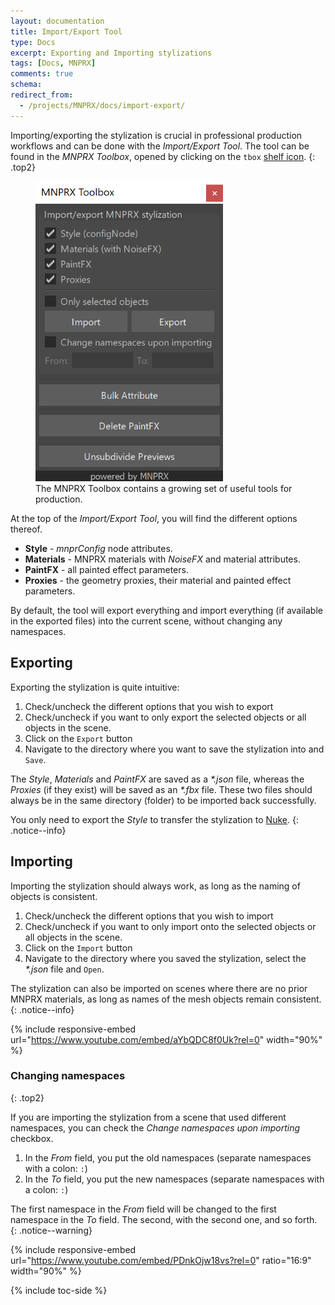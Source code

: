 ```yaml
---
layout: documentation
title: Import/Export Tool
type: Docs
excerpt: Exporting and Importing stylizations
tags: [Docs, MNPRX]
comments: true
schema:
redirect_from:
  - /projects/MNPRX/docs/import-export/
---
```


Importing/exporting the stylization is crucial in professional production workflows and can be done with the _Import/Export Tool_. The tool can be found in the _MNPRX Toolbox_, opened by clicking on the `tbox` [shelf icon](../shelf).
{: .top2}

<figure class="align-center">
	<img src="/images/MNPRX/tbox.png" alt="MNPRX Toolbox" style="width:300px;">
	<figcaption>The MNPRX Toolbox contains a growing set of useful tools for production.</figcaption>
</figure>

At the top of the _Import/Export Tool_, you will find the different options thereof.

* **Style** - _mnprConfig_ node attributes.
* **Materials** - MNPRX materials with _NoiseFX_ and material attributes.
* **PaintFX** - all painted effect parameters.
* **Proxies** - the geometry proxies, their material and painted effect parameters.

By default, the tool will export everything and import everything (if available in the exported files) into the current scene, without changing any namespaces.

## Exporting
Exporting the stylization is quite intuitive:
1. Check/uncheck the different options that you wish to export
1. Check/uncheck if you want to only export the selected objects or all objects in the scene.
1. Click on the `Export` button
1. Navigate to the directory where you want to save the stylization into and `Save`.

The _Style_, _Materials_ and _PaintFX_ are saved as a _*.json_ file, whereas the _Proxies_ (if they exist) will be saved as an _*.fbx_ file. These two files should always be in the same directory (folder) to be imported back successfully.

You only need to export the _Style_ to transfer the stylization to [Nuke](../compositing-nuke).
{: .notice--info}


## Importing
Importing the stylization should always work, as long as the naming of objects is consistent.
1. Check/uncheck the different options that you wish to import
1. Check/uncheck if you want to only import onto the selected objects or all objects in the scene.
1. Click on the `Import` button
1. Navigate to the directory where you saved the stylization, select the _*.json_ file and `Open`.

The stylization can also be imported on scenes where there are no prior MNPRX materials, as long as names of the mesh objects remain consistent.
{: .notice--info}

{% include responsive-embed url="https://www.youtube.com/embed/aYbQDC8f0Uk?rel=0" width="90%" %}


### Changing namespaces
{: .top2}

If you are importing the stylization from a scene that used different namespaces, you can check the _Change namespaces upon importing_ checkbox.
1. In the _From_ field, you put the old namespaces (separate namespaces with a colon: `:`)
2. In the _To_ field, you put the new namespaces (separate namespaces with a colon: `:`)

The first namespace in the _From_ field will be changed to the first namespace in the _To_ field. The second, with the second one, and so forth.
{: .notice--warning}

{% include responsive-embed url="https://www.youtube.com/embed/PDnkOjw18vs?rel=0" ratio="16:9" width="90%" %}

{% include toc-side %}

